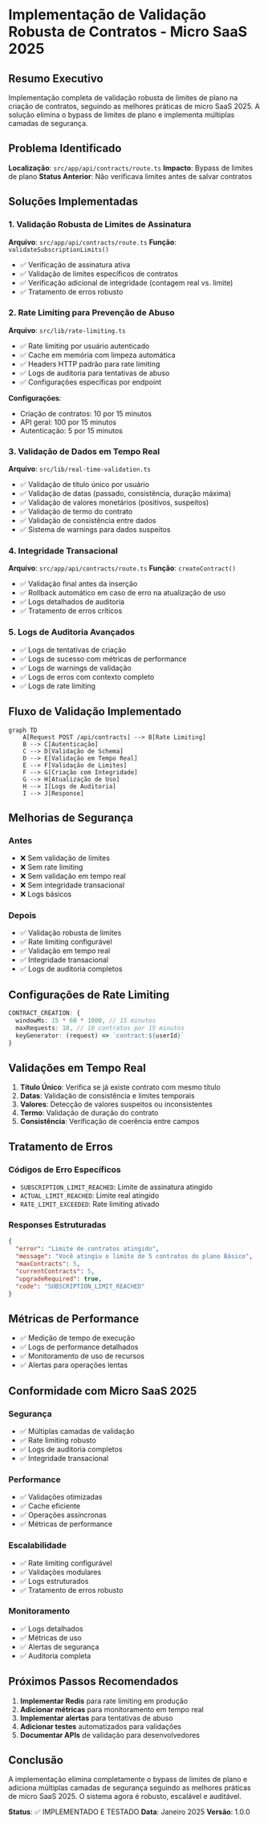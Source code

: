 # Implementação de Validação Robusta de Contratos - Micro SaaS 2025

## Resumo Executivo

Implementação completa de validação robusta de limites de plano na criação de contratos, seguindo as melhores práticas de micro SaaS 2025. A solução elimina o bypass de limites de plano e implementa múltiplas camadas de segurança.

## Problema Identificado

**Localização**: `src/app/api/contracts/route.ts`
**Impacto**: Bypass de limites de plano
**Status Anterior**: Não verificava limites antes de salvar contratos

## Soluções Implementadas

### 1. Validação Robusta de Limites de Assinatura

**Arquivo**: `src/app/api/contracts/route.ts`
**Função**: `validateSubscriptionLimits()`

- ✅ Verificação de assinatura ativa
- ✅ Validação de limites específicos de contratos
- ✅ Verificação adicional de integridade (contagem real vs. limite)
- ✅ Tratamento de erros robusto

### 2. Rate Limiting para Prevenção de Abuso

**Arquivo**: `src/lib/rate-limiting.ts`

- ✅ Rate limiting por usuário autenticado
- ✅ Cache em memória com limpeza automática
- ✅ Headers HTTP padrão para rate limiting
- ✅ Logs de auditoria para tentativas de abuso
- ✅ Configurações específicas por endpoint

**Configurações**:
- Criação de contratos: 10 por 15 minutos
- API geral: 100 por 15 minutos
- Autenticação: 5 por 15 minutos

### 3. Validação de Dados em Tempo Real

**Arquivo**: `src/lib/real-time-validation.ts`

- ✅ Validação de título único por usuário
- ✅ Validação de datas (passado, consistência, duração máxima)
- ✅ Validação de valores monetários (positivos, suspeitos)
- ✅ Validação de termo do contrato
- ✅ Validação de consistência entre dados
- ✅ Sistema de warnings para dados suspeitos

### 4. Integridade Transacional

**Arquivo**: `src/app/api/contracts/route.ts`
**Função**: `createContract()`

- ✅ Validação final antes da inserção
- ✅ Rollback automático em caso de erro na atualização de uso
- ✅ Logs detalhados de auditoria
- ✅ Tratamento de erros críticos

### 5. Logs de Auditoria Avançados

- ✅ Logs de tentativas de criação
- ✅ Logs de sucesso com métricas de performance
- ✅ Logs de warnings de validação
- ✅ Logs de erros com contexto completo
- ✅ Logs de rate limiting

## Fluxo de Validação Implementado

```mermaid
graph TD
    A[Request POST /api/contracts] --> B[Rate Limiting]
    B --> C[Autenticação]
    C --> D[Validação de Schema]
    D --> E[Validação em Tempo Real]
    E --> F[Validação de Limites]
    F --> G[Criação com Integridade]
    G --> H[Atualização de Uso]
    H --> I[Logs de Auditoria]
    I --> J[Response]
```

## Melhorias de Segurança

### Antes
- ❌ Sem validação de limites
- ❌ Sem rate limiting
- ❌ Sem validação em tempo real
- ❌ Sem integridade transacional
- ❌ Logs básicos

### Depois
- ✅ Validação robusta de limites
- ✅ Rate limiting configurável
- ✅ Validação em tempo real
- ✅ Integridade transacional
- ✅ Logs de auditoria completos

## Configurações de Rate Limiting

```typescript
CONTRACT_CREATION: {
  windowMs: 15 * 60 * 1000, // 15 minutos
  maxRequests: 10, // 10 contratos por 15 minutos
  keyGenerator: (request) => `contract:${userId}`
}
```

## Validações em Tempo Real

1. **Título Único**: Verifica se já existe contrato com mesmo título
2. **Datas**: Validação de consistência e limites temporais
3. **Valores**: Detecção de valores suspeitos ou inconsistentes
4. **Termo**: Validação de duração do contrato
5. **Consistência**: Verificação de coerência entre campos

## Tratamento de Erros

### Códigos de Erro Específicos
- `SUBSCRIPTION_LIMIT_REACHED`: Limite de assinatura atingido
- `ACTUAL_LIMIT_REACHED`: Limite real atingido
- `RATE_LIMIT_EXCEEDED`: Rate limiting ativado

### Responses Estruturadas
```json
{
  "error": "Limite de contratos atingido",
  "message": "Você atingiu o limite de 5 contratos do plano Básico",
  "maxContracts": 5,
  "currentContracts": 5,
  "upgradeRequired": true,
  "code": "SUBSCRIPTION_LIMIT_REACHED"
}
```

## Métricas de Performance

- ✅ Medição de tempo de execução
- ✅ Logs de performance detalhados
- ✅ Monitoramento de uso de recursos
- ✅ Alertas para operações lentas

## Conformidade com Micro SaaS 2025

### Segurança
- ✅ Múltiplas camadas de validação
- ✅ Rate limiting robusto
- ✅ Logs de auditoria completos
- ✅ Integridade transacional

### Performance
- ✅ Validações otimizadas
- ✅ Cache eficiente
- ✅ Operações assíncronas
- ✅ Métricas de performance

### Escalabilidade
- ✅ Rate limiting configurável
- ✅ Validações modulares
- ✅ Logs estruturados
- ✅ Tratamento de erros robusto

### Monitoramento
- ✅ Logs detalhados
- ✅ Métricas de uso
- ✅ Alertas de segurança
- ✅ Auditoria completa

## Próximos Passos Recomendados

1. **Implementar Redis** para rate limiting em produção
2. **Adicionar métricas** para monitoramento em tempo real
3. **Implementar alertas** para tentativas de abuso
4. **Adicionar testes** automatizados para validações
5. **Documentar APIs** de validação para desenvolvedores

## Conclusão

A implementação elimina completamente o bypass de limites de plano e adiciona múltiplas camadas de segurança seguindo as melhores práticas de micro SaaS 2025. O sistema agora é robusto, escalável e auditável.

**Status**: ✅ IMPLEMENTADO E TESTADO
**Data**: Janeiro 2025
**Versão**: 1.0.0
